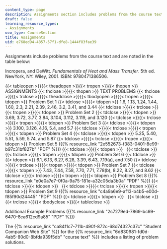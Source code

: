 ```yaml
---
content_type: page
description: Assignments section includes problems from the course text.
draft: false
learning_resource_types:
- Assignments
ocw_type: CourseSection
title: Assignments
uid: e768ed94-4857-57f1-dfe8-1444f83fae39
---
```

Assignments include problems from the course text and are noted in the table below:

Incropera, and DeWitt. *Fundamentals of Heat and Mass Transfer*. 5th ed. NewYork, NY: Wiley, 2001. ISBN: 9780471386506.

{{< tableopen >}}{{< theadopen >}}{{< tropen >}}{{< thopen >}}
ASSIGNMENTS
{{< thclose >}}{{< thopen >}}
TEXT PROBLEMS
{{< thclose >}}{{< trclose >}}{{< theadclose >}}{{< tbodyopen >}}{{< tropen >}}{{< tdopen >}}
Problem Set 1
{{< tdclose >}}{{< tdopen >}}
1.6, 1.13, 1.24, 1.44, 1.60, 2.3, 2.21, 2.39, 2.46, 3.2, 3.41, and 3.44
{{< tdclose >}}{{< trclose >}}{{< tropen >}}{{< tdopen >}}
Problem Set 2
{{< tdclose >}}{{< tdopen >}}
3.69, 3.72, 3.77, 3.84, 3.104, 3.112, 3.119, and 3.120
{{< tdclose >}}{{< trclose >}}{{< tropen >}}{{< tdopen >}}
Problem Set 3
{{< tdclose >}}{{< tdopen >}}
3.100, 3.126, 4.16, 5.4, and 5.7
{{< tdclose >}}{{< trclose >}}{{< tropen >}}{{< tdopen >}}
Problem Set 4
{{< tdclose >}}{{< tdopen >}}
5.25, 5.40, 5.51, 5.59, 5.74, and 5.87
{{< tdclose >}}{{< trclose >}}{{< tropen >}}{{< tdopen >}}
Problem Set 5 ({{% resource_link "2e552673-f383-0401-8e99-b97c31bf827b" "PDF" %}})
{{< tdclose >}}{{< tdopen >}}
 
{{< tdclose >}}{{< trclose >}}{{< tropen >}}{{< tdopen >}}
Problem Set 6
{{< tdclose >}}{{< tdopen >}}
6.1, 6.13, 6.27, 6.28, 3.39, 6.43, 7.19(a), and 7.50
{{< tdclose >}}{{< trclose >}}{{< tropen >}}{{< tdopen >}}
Problem Set 7
{{< tdclose >}}{{< tdopen >}}
7.43, 7.44, 7.58, 7.70, 7.71, 7.78(b), 8.22, 8.27, and 8.62
{{< tdclose >}}{{< trclose >}}{{< tropen >}}{{< tdopen >}}
Problem Set 8 ({{% resource_link "e0e0a7e7-0f0a-9a75-181e-a32c05da3b0a" "PDF" %}})
{{< tdclose >}}{{< tdopen >}}
 
{{< tdclose >}}{{< trclose >}}{{< tropen >}}{{< tdopen >}}
Problem Set 9 ({{% resource_link "c4a9a6e9-af13-b4b5-e00d-f85f90d24445" "PDF" %}})
{{< tdclose >}}{{< tdopen >}}
 
{{< tdclose >}}{{< trclose >}}{{< tbodyclose >}}{{< tableclose >}}

Additional Example Problems ({{% resource_link "2c7279ed-7869-bc99-6470-8ca612cd9a85" "PDF" %}})

The {{% resource_link "ca84f1c7-711b-490f-872c-68d74327c37c" "Student Companion Web Site" %}} for the {{% resource_link "6d830981-fd0d-4ab5-80d0-8bfda939f5db" "course text" %}} includes a listing of problem solutions.
